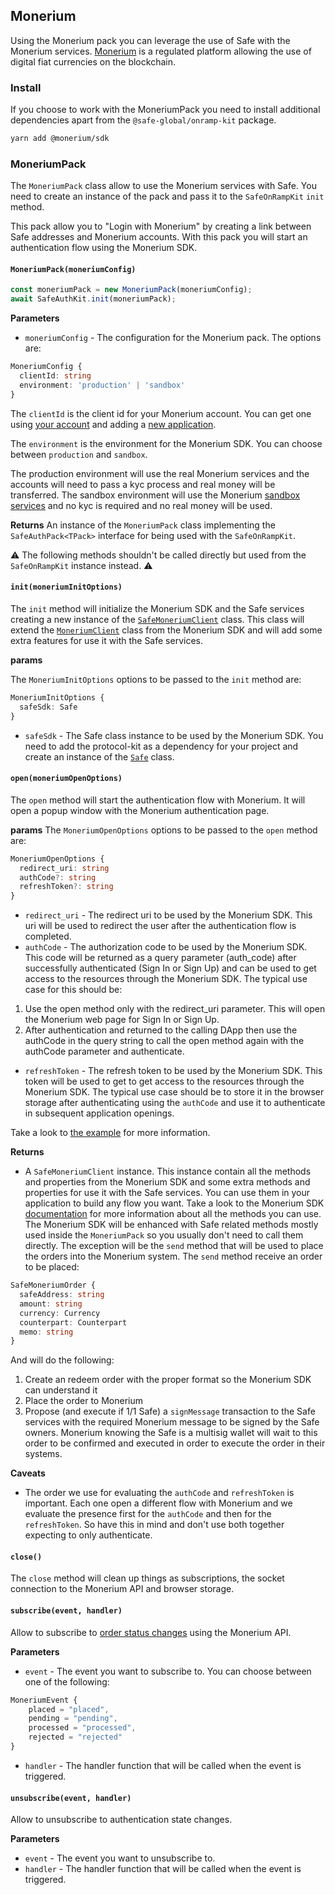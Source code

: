 ## Monerium

Using the Monerium pack you can leverage the use of Safe with the Monerium services. [Monerium](https://monerium.com) is a regulated platform allowing the use of digital fiat currencies on the blockchain.

### Install

If you choose to work with the MoneriumPack you need to install additional dependencies apart from the `@safe-global/onramp-kit` package.

```bash
yarn add @monerium/sdk
```

### MoneriumPack

The `MoneriumPack` class allow to use the Monerium services with Safe. You need to create an instance of the pack and pass it to the `SafeOnRampKit` `init` method.

This pack allow you to "Login with Monerium" by creating a link between Safe addresses and Monerium accounts. With this pack you will start an authentication flow using the Monerium SDK.

#### `MoneriumPack(moneriumConfig)`

```typescript
const moneriumPack = new MoneriumPack(moneriumConfig);
await SafeAuthKit.init(moneriumPack);
```

**Parameters**

- `moneriumConfig` - The configuration for the Monerium pack. The options are:

```typescript
MoneriumConfig {
  clientId: string
  environment: 'production' | 'sandbox'
}
```

The `clientId` is the client id for your Monerium account. You can get one using [your account](https://monerium.dev) and adding a [new application](https://monerium.dev/docs/getting-started/create-app).

The `environment` is the environment for the Monerium SDK. You can choose between `production` and `sandbox`.

The production environment will use the real Monerium services and the accounts will need to pass a kyc process and real money will be transferred. The sandbox environment will use the Monerium [sandbox services](https://sandbox.monerium.dev) and no kyc is required and no real money will be used.

**Returns**
An instance of the `MoneriumPack` class implementing the `SafeAuthPack<TPack>` interface for being used with the `SafeOnRampKit`.

⚠️ The following methods shouldn't be called directly but used from the `SafeOnRampKit` instance instead. ⚠️

#### `init(moneriumInitOptions)`

The `init` method will initialize the Monerium SDK and the Safe services creating a new instance of the [`SafeMoneriumClient`](https://github.com/safe-global/safe-core-sdk/blob/main/packages/onramp-kit/src/packs/monerium/SafeMoneriumClient.ts) class. This class will extend the [`MoneriumClient`](https://github.com/monerium/sdk/blob/main/src/client.ts) class from the Monerium SDK and will add some extra features for use it with the Safe services.

**params**

The `MoneriumInitOptions` options to be passed to the `init` method are:

```typescript
MoneriumInitOptions {
  safeSdk: Safe
}
```

- `safeSdk` - The Safe class instance to be used by the Monerium SDK. You need to add the protocol-kit as a dependency for your project and create an instance of the [`Safe`](https://github.com/safe-global/safe-core-sdk/blob/main/packages/protocol-kit/src/Safe.ts) class.

#### `open(moneriumOpenOptions)`

The `open` method will start the authentication flow with Monerium. It will open a popup window with the Monerium authentication page.

**params**
The `MoneriumOpenOptions` options to be passed to the `open` method are:

```typescript
MoneriumOpenOptions {
  redirect_uri: string
  authCode?: string
  refreshToken?: string
}
```

- `redirect_uri` - The redirect uri to be used by the Monerium SDK. This uri will be used to redirect the user after the authentication flow is completed.
- `authCode` - The authorization code to be used by the Monerium SDK. This code will be returned as a query parameter (auth_code) after successfully authenticated (Sign In or Sign Up) and can be used to get access to the resources through the Monerium SDK. The typical use case for this should be:

1. Use the open method only with the redirect_uri parameter. This will open the Monerium web page for Sign In or Sign Up.
2. After authentication and returned to the calling DApp then use the authCode in the query string to call the open method again with the authCode parameter and authenticate.

- `refreshToken` - The refresh token to be used by the Monerium SDK. This token will be used to get to get access to the resources through the Monerium SDK. The typical use case should be to store it in the browser storage after authenticating using the `authCode` and use it to authenticate in subsequent application openings.

Take a look to [the example](https://github.com/safe-global/safe-core-sdk/blob/main/packages/onramp-kit/example/client) for more information.

**Returns**

- A `SafeMoneriumClient` instance. This instance contain all the methods and properties from the Monerium SDK and some extra methods and properties for use it with the Safe services. You can use them in your application to build any flow you want.
  Take a look to the Monerium SDK [documentation](https://monerium.github.io/sdk/) for more information about all the methods you can use.
  The Monerium SDK will be enhanced with Safe related methods mostly used inside the `MoneriumPack` so you usually don't need to call them directly. The exception will be the `send` method that will be used to place the orders into the Monerium system.
  The `send` method receive an order to be placed:

```typescript
SafeMoneriumOrder {
  safeAddress: string
  amount: string
  currency: Currency
  counterpart: Counterpart
  memo: string
}
```

And will do the following:

1. Create an redeem order with the proper format so the Monerium SDK can understand it
2. Place the order to Monerium
3. Propose (and execute if 1/1 Safe) a `signMessage` transaction to the Safe services with the required Monerium message to be signed by the Safe owners. Monerium knowing the Safe is a multisig wallet will wait to this order to be confirmed and executed in order to execute the order in their systems.

**Caveats**

- The order we use for evaluating the `authCode` and `refreshToken` is important. Each one open a different flow with Monerium and we evaluate the presence first for the `authCode` and then for the `refreshToken`. So have this in mind and don't use both together expecting to only authenticate.

#### `close()`

The `close` method will clean up things as subscriptions, the socket connection to the Monerium API and browser storage.

#### `subscribe(event, handler)`

Allow to subscribe to [order status changes](https://monerium.dev/api-docs#operation/profile-orders-notifications) using the Monerium API.

**Parameters**

- `event` - The event you want to subscribe to. You can choose between one of the following:

```typescript
MoneriumEvent {
	placed = "placed",
	pending = "pending",
	processed = "processed",
	rejected = "rejected"
}
```

- `handler` - The handler function that will be called when the event is triggered.

#### `unsubscribe(event, handler)`

Allow to unsubscribe to authentication state changes.

**Parameters**

- `event` - The event you want to unsubscribe to.
- `handler` - The handler function that will be called when the event is triggered.
